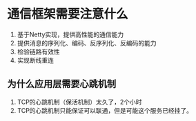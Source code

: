 # 通信框架需要注意什么

1. 基于Netty实现，提供高性能的通信能力
2. 提供消息的序列化、编码、反序列化、反编码的能力
3. 检验链路有效性
4. 实现断线重连


## 为什么应用层需要心跳机制

1. TCP的心跳机制（保活机制）太久了，2个小时
2. TCP的心跳机制只能保证可以联通，但是可能这个服务已经挂了。